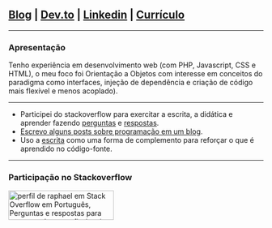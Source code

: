 
## <a href="http://raphael-da-silva.github.io">Blog</a> |  <a href="https://dev.to/raphaeldasilva">Dev.to</a> | <a href="https://www.linkedin.com/in/raphael-da-silva2020/">Linkedin</a> | <a href="https://github.com/raphael-da-silva/curriculo/blob/master/curriculo-raphael-da-silva.md">Currículo</a>

***

### Apresentação

Tenho experiência em desenvolvimento web (com PHP, Javascript, CSS e HTML), o meu foco foi Orientação a Objetos com interesse em conceitos do paradigma como interfaces, injeção de dependência e criação de código mais flexível e menos acoplado).

***

<!--
### $dev->write();
-->

* Participei do stackoverflow para exercitar a escrita, a didática e aprender fazendo [perguntas](https://pt.stackoverflow.com/users/108790/raphael?tab=questions) e [respostas](https://pt.stackoverflow.com/users/108790/raphael?tab=answers).
* [Escrevo alguns posts sobre programação em um blog](http://raphael-da-silva.github.io/).
* Uso a [escrita](https://raphael-da-silva.github.io/escrita-io/) como uma forma de complemento para reforçar o que é aprendido no código-fonte.

<!--
### Status

Estou fora do mercado de trabalho. Daria para dizer que passei muito tempo desacoplado da área.
-->

***

### Participação no Stackoverflow

<a href="https://pt.stackoverflow.com/users/108790/raphael"><img src="https://pt.stackoverflow.com/users/flair/108790.png?theme=dark" width="208" height="58" alt="perfil de raphael em Stack Overflow em Portugu&#234;s, Perguntas e respostas para programadores profissionais e entusiastas" title="perfil de raphael em Stack Overflow em Portugu&#234;s, Perguntas e respostas para programadores profissionais e entusiastas"></a>

<!--
![Raphael da Silva stats](https://github-readme-stats.vercel.app/api?username=raphael-da-silva&show_icons=true&theme=radical)
-->

